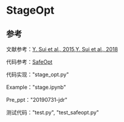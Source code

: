 # StageOpt
## 参考
文献参考：[Y. Sui et al., 2015](https://las.inf.ethz.ch/files/sui15icml-long.pdf),[Y. Sui et al., 2018](http://web.stanford.edu/~ysui/papers/sui2018icml.pdf)

代码参考：[SafeOpt]( https://github.com/befelix/SafeOpt.git)

代码实现："stage_opt.py"

Example："stage.ipynb"

Pre_ppt："20190731-jdr"

测试代码："test.py", "test_safeopt.py"

